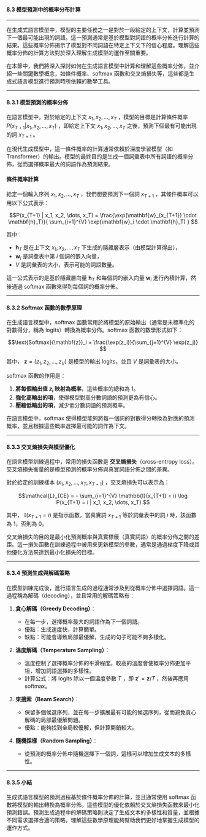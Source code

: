 #### **8.3 模型預測中的概率分布計算**

---

在生成式語言模型中，模型的主要任務之一是對於一段給定的上下文，計算並預測下一個最可能出現的詞語。這一預測通常是基於模型對詞語的概率分佈進行計算的結果。這些概率分佈揭示了模型對不同詞語在特定上下文下的信心程度。理解這些概率分佈的計算方法對於深入理解生成模型的運作至關重要。

在本節中，我們將深入探討如何在生成語言模型中計算和理解這些概率分佈，並介紹一些關鍵數學概念，如條件概率、softmax 函數和交叉熵損失等，這些都是生成式語言模型進行預測時所依賴的數學工具。

---

#### **8.3.1 模型預測的概率分佈**

在語言模型中，對於給定的上下文  $x_1, x_2, \dots, x_T$ ，模型的目標是計算條件概率  $P(x_{T+1} | x_1, x_2, \dots, x_T)$ ，即給定上下文  $x_1, x_2, \dots, x_T$  之後，預測下個最有可能出現的詞  $x_{T+1}$ 。

在現代生成模型中，這一條件概率的計算通常依賴於深度學習模型（如 Transformer）的輸出。模型的最終目的是生成一個詞彙表中所有詞語的概率分佈，從而選擇概率最大的詞語作為預測結果。

#### **條件概率計算**

給定一個輸入序列  $x_1, x_2, \dots, x_T$ ，我們想要預測下一個詞  $x_{T+1}$ ，其條件概率可以用以下公式表示：


```math
P(x_{T+1} | x_1, x_2, \dots, x_T) = \frac{\exp(\mathbf{w}_{x_{T+1}} \cdot \mathbf{h}_T)}{ \sum_{i=1}^{V} \exp(\mathbf{w}_i \cdot \mathbf{h}_T) }

```

其中：
-  $\mathbf{h}_T$  是在上下文  $x_1, x_2, \dots, x_T$  下生成的隱藏層表示（由模型計算得出），
-  $\mathbf{w}_i$  是詞彙表中第  $i$  個詞的嵌入向量，
-  $V$  是詞彙表的大小，表示可能的詞語數量。

這一公式表示的是基於隱藏層向量  $\mathbf{h}_T$  和每個詞的嵌入向量  $\mathbf{w}_i$  進行內積計算，然後通過 softmax 函數來得到每個詞的概率分佈。

---

#### **8.3.2 Softmax 函數的數學原理**

在生成語言模型中，softmax 函數常用於將模型的原始輸出（通常是未標準化的對數得分，稱為 logits）轉換為概率分佈。softmax 函數的數學形式如下：


```math
\text{Softmax}(\mathbf{z})_i = \frac{\exp(z_i)}{\sum_{j=1}^{V} \exp(z_j)}

```

其中， $\mathbf{z} = (z_1, z_2, \dots, z_V)$  是模型的輸出 logits，並且  $V$  是詞彙表的大小。

softmax 函數的作用是：
1. **將每個輸出值  $z_i$  映射為概率**，這些概率的總和為 1。
2. **強化高輸出的項**，使得模型對高分數詞語的預測更為有信心。
3. **壓縮低輸出的項**，減少低分數詞語的預測概率。

在語言模型中，softmax 使得模型能夠將每一個詞的對數得分轉換為對應的預測概率，並且根據這些概率選擇最可能的詞作為下文。

---

#### **8.3.3 交叉熵損失與模型優化**

在語言模型訓練過程中，常用的損失函數是 **交叉熵損失**（cross-entropy loss）。交叉熵損失衡量的是模型預測的概率分佈與真實詞語分佈之間的差異。

對於給定的訓練樣本  $(x_1, x_2, \dots, x_T, x_{T+1})$ ，交叉熵損失可以表示為：


```math
\mathcal{L}_{CE} = - \sum_{i=1}^{V} \mathbb{I}(x_{T+1} = i) \log P(x_{T+1} = i | x_1, x_2, \dots, x_T)

```

其中， $\mathbb{I}(x_{T+1} = i)$  是指示函數，當真實詞  $x_{T+1}$  等於詞彙表中的詞  $i$  時，該函數為 1，否則為 0。

交叉熵損失的目的是最小化預測概率與真實標籤（真實詞語）的概率分佈之間的差距。這一損失函數在訓練過程中被用來更新模型的參數，通常是通過梯度下降或其他優化方法來達到最小化損失的目標。

---

#### **8.3.4 預測生成與解碼策略**

在模型訓練完成後，進行語言生成的過程通常涉及到從概率分佈中選擇詞語。這一過程稱為解碼（decoding），並且常用的解碼策略有：

1. **貪心解碼（Greedy Decoding）**：
   - 在每一步，選擇概率最大的詞語作為下一個詞語。
   - 優點：生成速度快，計算簡單。
   - 缺點：可能會導致局部最優解，生成的句子可能不夠多樣化。

2. **溫度解碼（Temperature Sampling）**：
   - 溫度控制了選擇概率分佈的平滑程度。較高的溫度會使概率分佈更加平坦，增加詞語選擇的多樣性。
   - 計算公式：將 logits 除以一個溫度參數  $T$ ，即  $\mathbf{z}' = \mathbf{z} / T$ ，然後再應用 softmax。

3. **束搜索（Beam Search）**：
   - 保留多個候選序列，並在每一步擴展最有可能的候選序列，從而避免貪心解碼的局部最優解問題。
   - 優點：能夠找到全局較優解，但計算開銷較大。

4. **隨機採樣（Random Sampling）**：
   - 從預測的概率分佈中隨機選擇下一個詞，這樣可以增加生成文本的多樣性。

---

#### **8.3.5 小結**

生成式語言模型的預測過程基於條件概率分佈的計算，並且通常使用 softmax 函數將模型的輸出轉換為概率分佈。這些模型的優化依賴於交叉熵損失函數來最小化預測錯誤。預測生成過程中的解碼策略則決定了生成文本的多樣性和質量，並根據不同需求選擇合適的策略。理解這些數學原理能夠幫助我們更好地掌握生成模型的運作方式。